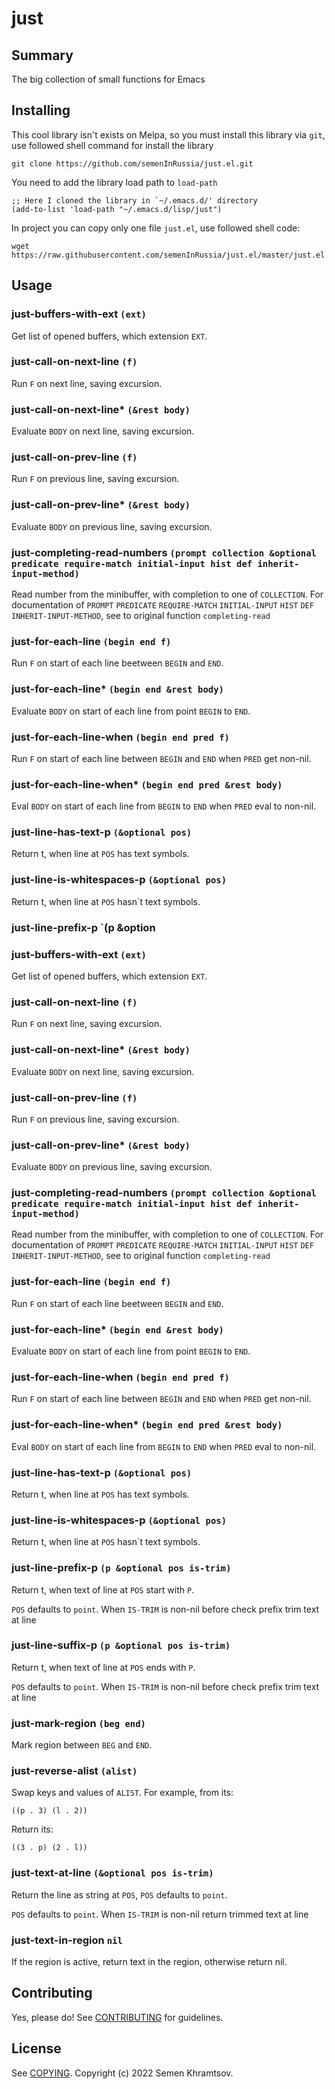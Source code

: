 # just

## Summary

The big collection of small functions for Emacs

## Installing

This cool library isn't exists on Melpa, so you must install this
library via `git`, use followed shell command for install the library

```shell
git clone https://github.com/semenInRussia/just.el.git
```

You need to add the library load path to `load-path`

```emacs-lisp
;; Here I cloned the library in `~/.emacs.d/' directory
(add-to-list 'load-path "~/.emacs.d/lisp/just")
```

In project you can copy only one file `just.el`, use followed shell
code:

```shell
wget https://raw.githubusercontent.com/semenInRussia/just.el/master/just.el
```

## Usage

### just-buffers-with-ext `(ext)`

Get list of opened buffers, which extension `EXT`.

### just-call-on-next-line `(f)`

Run `F` on next line, saving excursion.

### just-call-on-next-line* `(&rest body)`

Evaluate `BODY` on next line, saving excursion.

### just-call-on-prev-line `(f)`

Run `F` on previous line, saving excursion.

### just-call-on-prev-line* `(&rest body)`

Evaluate `BODY` on previous line, saving excursion.

### just-completing-read-numbers `(prompt collection &optional predicate require-match initial-input hist def inherit-input-method)`

Read number from the minibuffer, with completion to one of `COLLECTION`.
For documentation of `PROMPT` `PREDICATE` `REQUIRE-MATCH` `INITIAL-INPUT` `HIST` `DEF`
`INHERIT-INPUT-METHOD`, see to original function `completing-read`

### just-for-each-line `(begin end f)`

Run `F` on start of each line beetween `BEGIN` and `END`.

### just-for-each-line* `(begin end &rest body)`

Evaluate `BODY` on start of each line from point `BEGIN` to `END`.

### just-for-each-line-when `(begin end pred f)`

Run `F` on start of each line between `BEGIN` and `END` when `PRED` get non-nil.

### just-for-each-line-when* `(begin end pred &rest body)`

Eval `BODY` on start of each line from `BEGIN` to `END` when `PRED` eval to non-nil.

### just-line-has-text-p `(&optional pos)`

Return t, when line at `POS` has text symbols.

### just-line-is-whitespaces-p `(&optional pos)`

Return t, when line at `POS` hasn`t text symbols.

### just-line-prefix-p `(p &option
### just-buffers-with-ext `(ext)`

Get list of opened buffers, which extension `EXT`.

### just-call-on-next-line `(f)`

Run `F` on next line, saving excursion.

### just-call-on-next-line* `(&rest body)`

Evaluate `BODY` on next line, saving excursion.

### just-call-on-prev-line `(f)`

Run `F` on previous line, saving excursion.

### just-call-on-prev-line* `(&rest body)`

Evaluate `BODY` on previous line, saving excursion.

### just-completing-read-numbers `(prompt collection &optional predicate require-match initial-input hist def inherit-input-method)`

Read number from the minibuffer, with completion to one of `COLLECTION`.
For documentation of `PROMPT` `PREDICATE` `REQUIRE-MATCH` `INITIAL-INPUT` `HIST` `DEF`
`INHERIT-INPUT-METHOD`, see to original function `completing-read`

### just-for-each-line `(begin end f)`

Run `F` on start of each line beetween `BEGIN` and `END`.

### just-for-each-line* `(begin end &rest body)`

Evaluate `BODY` on start of each line from point `BEGIN` to `END`.

### just-for-each-line-when `(begin end pred f)`

Run `F` on start of each line between `BEGIN` and `END` when `PRED` get non-nil.

### just-for-each-line-when* `(begin end pred &rest body)`

Eval `BODY` on start of each line from `BEGIN` to `END` when `PRED` eval to non-nil.

### just-line-has-text-p `(&optional pos)`

Return t, when line at `POS` has text symbols.

### just-line-is-whitespaces-p `(&optional pos)`

Return t, when line at `POS` hasn`t text symbols.

### just-line-prefix-p `(p &optional pos is-trim)`

Return t, when text of line at `POS` start with `P`.

`POS` defaults to `point`.  When `IS-TRIM` is non-nil before check prefix trim text
at line

### just-line-suffix-p `(p &optional pos is-trim)`

Return t, when text of line at `POS` ends with `P`.

`POS` defaults to `point`.  When `IS-TRIM` is non-nil before check prefix trim text
at line

### just-mark-region `(beg end)`

Mark region between `BEG` and `END`.

### just-reverse-alist `(alist)`

Swap keys and values of `ALIST`.
For example, from its:

```((p . 3) (l . 2))```

Return its:

```((3 . p) (2 . l))```

### just-text-at-line `(&optional pos is-trim)`

Return the line as string at `POS`, `POS` defaults to `point`.

`POS` defaults to `point`.  When `IS-TRIM` is non-nil return trimmed text at line

### just-text-in-region `nil`

If the region is active, return text in the region, otherwise return nil.
## Contributing
Yes, please do! See [CONTRIBUTING][] for guidelines.

## License

See [COPYING][]. Copyright (c) 2022 Semen Khramtsov.


[CONTRIBUTING]: ./CONTRIBUTING.md
[COPYING]: ./COPYING
